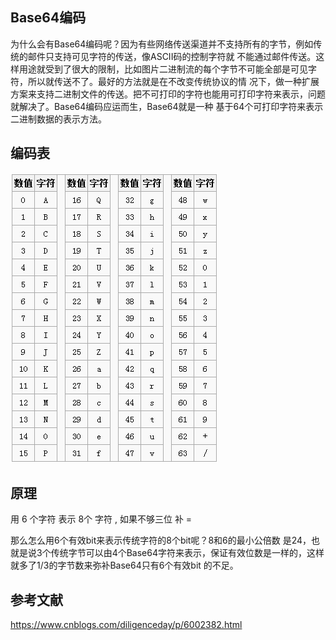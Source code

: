 ## Base64编码
为什么会有Base64编码呢？因为有些网络传送渠道并不支持所有的字节，例如传统的邮件只支持可见字符的传送，像ASCII码的控制字符就 不能通过邮件传送。这样用途就受到了很大的限制，比如图片二进制流的每个字节不可能全部是可见字符，所以就传送不了。最好的方法就是在不改变传统协议的情 况下，做一种扩展方案来支持二进制文件的传送。把不可打印的字符也能用可打印字符来表示，问题就解决了。Base64编码应运而生，Base64就是一种 基于64个可打印字符来表示二进制数据的表示方法。

## 编码表
![avatar](image\Base64-01.png)

## 原理
用 6 个字符 表示 8个 字符 , 如果不够三位 补 =

那么怎么用6个有效bit来表示传统字符的8个bit呢？8和6的最小公倍数 是24，也就是说3个传统字节可以由4个Base64字符来表示，保证有效位数是一样的，这样就多了1/3的字节数来弥补Base64只有6个有效bit 的不足。

## 参考文献
https://www.cnblogs.com/diligenceday/p/6002382.html